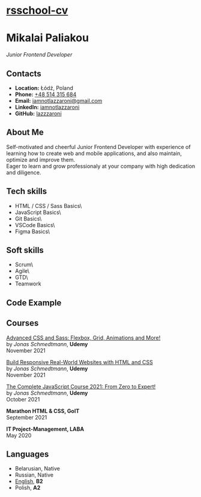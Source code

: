 # **[rsschool-cv](https://lazzzaroni.github.io/rsschool-cv/)**

# **Mikalai Paliakou**

_Junior Frontend Developer_

## **Contacts**

- **Location:** Łódź, Poland
- **Phone:** [+48 514 315 684](tel:+48514315684)
- **Email:** [iamnotlazzaroni@gmail.com](mailto:iamnotlazzaroni@gmail.com)
- **LinkedIn:** [iamnotlazzaroni](https://www.linkedin.com/in/iamnotlazzaroni)
- **GitHub:** [lazzzaroni](https://github.com/lazzzaroni)

## **About Me**

Self-motivated and cheerful Junior Frontend Developer with experience of learning how to create web and mobile applications, and also maintain, optimize and improve them.\
Eager to learn and grow professionaly at your company with high dedication and diligence.

## **Tech skills**

- HTML / CSS / Sass Basics\
- JavaScript Basics\
- Git Basics\
- VSCode Basics\
- Figma Basics\

## **Soft skills**

- Scrum\
- Agile\
- GTD\
- Teamwork

## **Code Example**

## **Courses**

[Advanced CSS and Sass: Flexbox, Grid, Animations and More!](https://udemy-certificate.s3.amazonaws.com/pdf/UC-d0fadc43-0f58-41fe-bc3c-a6d64827d0df.pdf)\
by _Jonas Schmedtmann_, **Udemy**\
November 2021

[Build Responsive Real-World Websites with HTML and CSS](https://udemy-certificate.s3.amazonaws.com/pdf/UC-9a291d60-69dc-4b1c-910c-eb83d5bb6710.pdf)\
by _Jonas Schmedtmann_, **Udemy**\
November 2021

[The Complete JavaScript Course 2021: From Zero to Expert!](https://udemy-certificate.s3.amazonaws.com/pdf/UC-ff973309-9b76-4849-abe8-f66bb39ab2c4.pdf)\
by _Jonas Schmedtmann_, **Udemy**\
October 2021

**Marathon HTML & CSS, GoIT**\
September 2021

**IT Project-Management, LABA**\
May 2020

## **Languages**

- Belarusian, Native
- Russian, Native
- [English](https://www.efset.org/cert/EVqBwp), **B2**
- Polish, **A2**
